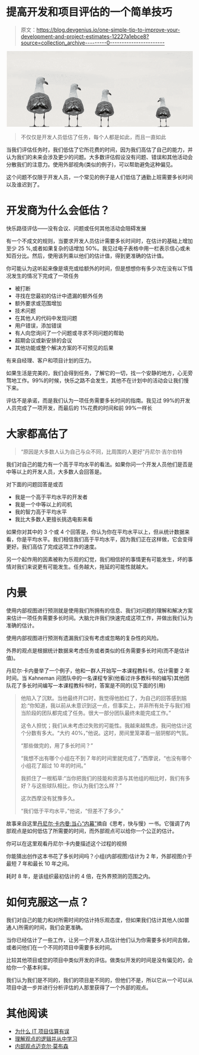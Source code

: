 # 提高开发和项目评估的一个简单技巧

> 原文：<https://blog.devgenius.io/one-simple-tip-to-improve-your-development-and-project-estimates-12227a1ebce8?source=collection_archive---------0----------------------->

![](img/dce7ca48ef784b82fb66cc4008a73c23.png)

> 不仅仅是开发人员低估了任务，每个人都是如此，而且一直如此

当我们评估任务时，我们低估了它所花费的时间，因为我们高估了自己的能力，并认为我们的未来会涉及更少的问题。大多数评估假设没有问题、错误和其他活动会分散我们的注意力。使用外部视角(类似的例子)，可以帮助避免这种偏见。

这个问题不仅限于开发人员，一个常见的例子是人们低估了通勤上班需要多长时间以及谁迟到了。

# **开发商为什么会低估？**

快乐路径评估——没有会议、问题或任何其他活动会阻碍发展

有一个不成文的规则，当要求开发人员估计需要多长时间时，在估计的基础上增加至少 25 %,或者如果复杂的话增加 50%。我见过电子表格中用一栏表示信心或未知百分比。然后，使用该列乘以他们的估计值，得到更准确的估计值。

你可能认为这听起来像是填充或给额外的时间，但是想想你有多少次在没有以下情况发生的情况下完成了一项任务

*   被打断
*   寻找在您最初的估计中遗漏的额外任务
*   额外要求或范围增加
*   技术问题
*   在其他人的代码中发现问题
*   用户错误，添加错误
*   有人向您询问了一个问题或寻求不同问题的帮助
*   超期会议或新安排的会议
*   其他功能或整个解决方案的不可预见的后果

有来自经理、客户和项目计划的压力。

如果生活是完美的，我们会得到任务，了解它的一切，找一个安静的地方，心无旁骛地工作。99%的时候，快乐之路不会发生，其他不在计划中的活动会让我们慢下来。

评估不是承诺，而是我们认为一项任务需要多长时间的指南。我见过 99%的开发人员完成了一项开发，而最后的 1%花费的时间和前 99%一样长

# **大家都高估了**

> “原因是大多数人认为自己与众不同，比周围的人更好”丹尼尔·吉尔伯特

我们对自己的能力有一个高于平均水平的看法。如果你问一个开发人员他们是否是中等以上的开发人员，大多数人会回答是。

对下面的问题回答是或否

*   我是一个高于平均水平的开发者
*   我是一个中等以上的司机
*   我的智力高于平均水平
*   我比大多数人更擅长挑选电影来看

如果你对其中的 3 个或 4 个回答是，你认为你在平均水平以上，但从统计数据来看，你是平均水平。我们相信我们高于平均水平，因为我们正在这样做，它会变得更好。我们高估了完成这项工作的速度。

另一个起作用的因素被称为乐观的幻觉，我们相信好的事情更有可能发生，坏的事情对我们来说更有可能发生。任务越大，拖延的可能性就越大。

# **内景**

使用内部视图进行预测就是使用我们所拥有的信息、我们对问题的理解和解决方案来估计一项任务需要多长时间。大脑允许我们快速完成这项工作，并做出我们认为准确的估计。

使用内部视图进行预测有遗漏我们没有考虑或忽略的复杂性的风险。

外界的观点是根据统计数据来考虑任务或者类似的任务需要多长时间(而不是估计值)。

丹尼尔·卡内曼举了一个例子，他和一群人开始写一本课程教科书，估计需要 2 年时间。当 Kahneman 问团队中的一名课程专家(他看过许多教科书的编写)其他团队花了多长时间编写一本课程教科书时，答案是不同的(见下面的引用)

> 他陷入了沉默。当他最终开口时，我觉得他脸红了，为自己的回答感到尴尬:“你知道，我以前从未意识到这一点，但事实上，并非所有处于与我们相当阶段的团队都完成了任务。很大一部分团队最终未能完成工作。”
> 
> 这令人担忧；我们从未考虑过失败的可能性。我越来越焦虑，我问他估计这个分数有多大。“大约 40%，”他说。这时，房间里笼罩着一层阴郁的气氛。
> 
> “那些做完的，用了多长时间？”
> 
> “我想不出有哪个小组在不到 7 年的时间里就完成了，”西摩说，“也没有哪个小组花了超过 10 年的时间。”
> 
> 我抓住了一根稻草:“当你把我们的技能和资源与其他组的相比时，我们有多好？与这些球队相比，你认为我们怎么样？”
> 
> 这次西摩没有犹豫多久。
> 
> “我们低于平均水平，”他说，“但差不了多少。”

故事来自这里[丹尼尔·卡内曼:当心“内幕”](https://www.mckinsey.com/business-functions/strategy-and-corporate-finance/our-insights/daniel-kahneman-beware-the-inside-view)摘自《思考，快与慢》一书。它强调了内部观点是如何低估了所需要的时间，而外部观点可以给你一个公正的估计。

你可以在这里观看丹尼尔·卡内曼描述这个过程的视频

你能猜出创作这本书花了多长时间吗？小组(内部视图)估计为 2 年，外部视图介于最短 7 年和最长 10 年之间。

耗时 8 年，是该组织最初估计的 4 倍，在外界预测的范围之内。

# **如何克服这一点？**

我们对自己的能力和对所需时间的估计持乐观态度，但如果我们估计其他人(如普通人)所需的时间，我们会更准确。

当你已经估计了一些工作，让另一个开发人员估计他们认为你需要多长时间去做，或者问他们在一个不同的项目中需要多长时间。

比较其他项目或您的项目中类似开发的评估。做类似开发的时间是没有偏见的，会给你一个基本利率。

我们认为我们是不同的，我们的项目是不同的，但他们不是，所以它从一个可以从项目中退一步并进行分析评估的人那里获得了一个外部的观点。

# **其他阅读**

*   [为什么 IT 项目估算有误](https://medium.com/%40TheHosk/why-we-start-it-projects-as-optimists-and-finish-them-as-pessimists-ff2aad913b83)
*   [理解观点的逻辑并从中学习](https://medium.com/%40TheHosk/how-to-stop-wasting-time-arguing-with-people-and-start-learning-from-them-9b7848043198)
*   [内部观点迈克尔·莫布森](https://fs.blog/2015/05/inside-view-michael-mauboussin/)